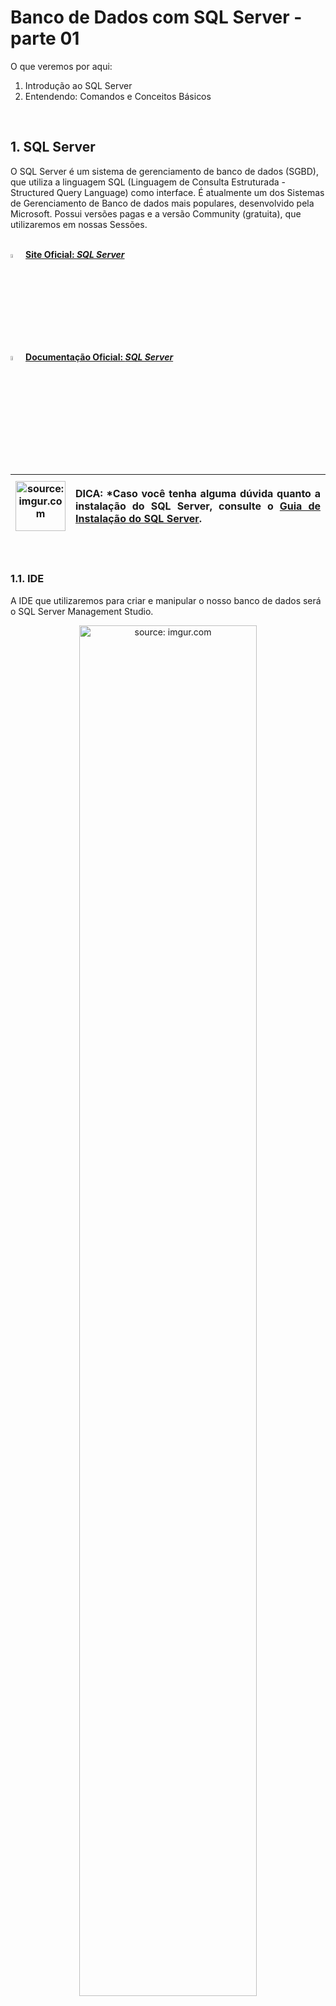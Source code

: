 <h1>Banco de Dados com SQL Server - parte 01</h1>



O que veremos por aqui:

1. Introdução ao SQL Server
2. Entendendo: Comandos e Conceitos Básicos

<br />

<h2>1. SQL Server</h2>

O SQL Server é um sistema de gerenciamento de banco de dados (SGBD), que utiliza a linguagem SQL (Linguagem de Consulta Estruturada - Structured Query Language) como interface. É atualmente um dos Sistemas de Gerenciamento de Banco de dados mais populares, desenvolvido pela Microsoft. Possui versões pagas e a versão Community (gratuita), que utilizaremos em nossas Sessões.

<br />

<div align="left"><img src="https://i.imgur.com/S5RvRIb.png" title="source: imgur.com" width="4%"/> <a href="https://www.microsoft.com/pt-br/sql-server/sql-server-2022" target="_blank"><b>Site Oficial: <i>SQL Server</i></b></a></div>

<div align="left"><img src="https://i.imgur.com/S5RvRIb.png" title="source: imgur.com" width="4%"/> <a href="https://learn.microsoft.com/pt-br/sql/sql-server/what-s-new-in-sql-server-2022?view=sql-server-ver16" target="_blank"><b>Documentação Oficial: <i>SQL Server</i></b></a></div>

<br />

| <img src="https://i.imgur.com/RfjtOFi.png" title="source: imgur.com" width="80px"/> | <p align="justify"> **DICA:** *Caso você tenha alguma dúvida quanto a instalação do SQL Server, consulte o <a href="../00_ambiente/03_install_sql_server.md" target="_blank" />Guia de Instalação do SQL Server</a>. </p> |
| ------------------------------------------------------------ | ------------------------------------------------------------ |

<br />

<h3>1.1. IDE</h3>

A IDE que utilizaremos para criar e manipular o nosso banco de dados será o SQL Server Management Studio.

<div align="center"><img src="https://i.imgur.com/YdkmoPv.png" title="source: imgur.com" width="75%"/>
</div>

<br />

<div align="left"><img src="https://i.imgur.com/c3kUUoe.png" title="source: imgur.com" width="4%"/> <a href="https://learn.microsoft.com/en-us/sql/ssms/sql-server-management-studio-ssms?view=sql-server-ver16" target="_blank"><b>Documentação Oficial: <i>SQL Server Management Studio</i></b></a></div>

<br />

<h3>1.2. Criando o primeiro Banco de Dados</h3>

1. Uma vez que estamos no **SQL Server Management Studio** precisamos nos conectar com o **SQL Server**, através da tela abaixo:

<div align="center"><img src="https://i.imgur.com/27klobI.png" title="source: imgur.com" /></div>

2. Configure a sua conexão igual a imagem abaixo, alterando o item **Nome do servidor** para **localhost**:

<div align="center"><img src="https://i.imgur.com/ue0tGWa.png" title="source: imgur.com" /></div>

3.  Será aberta a janela principal do **SQL Server Management Studio**:

<div align="center"><img src="https://i.imgur.com/KjCzLoH.png" title="source: imgur.com" /></div>

4. Caso a janela de consultas (**SQLQuery1.sql**) não tenha sido aberta automaticamente, na Barra de Ferramentas do **SQL Server Management Studio**, clique no botão **Nova Consulta**:

<div align="center"><img src="https://i.imgur.com/gjdIRZ1.png" title="source: imgur.com" /></div>

5. Nesta janela (destacada com a cor verde), onde vamos criar as nossas instruções SQL.

<div align="center"><img src="https://i.imgur.com/IjIXRLb.png" title="source: imgur.com" /></div>

<br />

<h3>1.3. Executando consultas no SQL Server Management Studio</h3>



Para executar uma Query utilizaremos o comando Executar <img src="https://i.imgur.com/hY0lt5I.png" title="source: imgur.com" />, disponível na Barra de Ferramentas do **SQL Server Management Studio**:

<div align="center"><img src="https://i.imgur.com/3EXuyTV.png" title="source: imgur.com" /></div>

O Comando executar pode ser utilizado de duas formas diferentes:

1. Selecionando as linhas que você deseja executar;
2. Executando todas as linhas sequencialmente, caso você não selecione as linhas que você deseja executar.

<br />

| <img src="https://i.imgur.com/vVDBDG0.png" title="source: imgur.com" width="120px"/> | <div align="left"> **ALERTA DE BSM:** *Mantenha a Atenção aos Detalhes ao utilizar o comando Executar. O SQL não funciona da mesma forma que as Linguagens de Programação tradicionais. Cada instrução é única e o seu final é determinado pelo ponto e virgula (;). Na prática funciona como se fossem comandos do Terminal: Cada instrução faz uma ação e uma instrução nem sempre dependerá das instruções anteriores.* </div> |
| ------------------------------------------------------------ | ------------------------------------------------------------ |

<br />

<h3>1.4. Banco de Dados - Exemplo</h3>

Utilizaremos como Banco de dados guia do nosso aprendizado da Linguagem SQL, através do SQL Server, o Banco de dados **db_quitanda**. A Primeira tabela que vamos criar dentro do Banco **db_quitanda**, será a tabela **tb_produtos**, que possui a estrutura abaixo:

<div align="center"><img src="https://i.imgur.com/1IO9hPH.png" title="source: imgur.com" width="35%"/></div>

<br />

| <img src="https://i.imgur.com/vVDBDG0.png" title="source: imgur.com" width="120px"/> | <div align="left"> **ALERTA DE BSM:** *Mantenha a Atenção aos Detalhes ao utilizar a Linguagem SQL. Embora estejamos utilizando o Banco de dados SQL Server como ferramenta de aprendizado, a Linguagem SQL é universal para qualquer Banco de dados Relacional. É verdade que entre os SGBD's existem algumas sutis diferenças, mas na essência é a mesma Linguagem* </div> |
| ------------------------------------------------------------ | ------------------------------------------------------------ |

<br />

<h2><img src="https://i.imgur.com/ZL3AFqF.png" title="source: imgur.com" width="30px"/>Criar o Banco de dados</h2>



Na **Janela de Consultas**, digite e execute a query abaixo utilizando o botão <img src="https://i.imgur.com/hY0lt5I.png" title="source: imgur.com" />:

<h4>CREATE DATABASE</h4>

```sql
CREATE DATABASE db_quitanda;
```
A instrução **CREATE DATABASE** é um comando do tipo **DDL (Data Definition Language)**, utilizado para criar um Banco de dados.

> **Relembrando...**
>
> - **DML - Linguagem de Manipulação de Dados:** instruções DML indicam uma ação para o SGBD executar. Utilizados para recuperar,  inserir e modificar um registro no banco de dados. Seus principais  comandos são: **INSERT, DELETE, UPDATE e  SELECT;**
> - **DDL - Linguagem de Definição de Dados:** instruções  DDL são responsáveis pela criação, alteração e exclusão dos objetos no  banco de dados, ou seja, pela estrutura do Banco e suas Tabelas. Seus  principais comandos são: **CREATE DATABASE, CREATE TABLE, ALTER TABLE e DROP TABLE;**

Ao executar a consulta, será exibida a janela **Mensagens**, que tem como principal objetivo indicar se a query foi executada com sucesso ou não. Se o Banco de dados foi criado com sucesso, será exibida uma mensagem informando que a operação foi efetuada com sucesso, como mostra a imagem abaixo:

<div align="center"><img src="https://i.imgur.com/7x91TBl.png" title="source: imgur.com" /></div>

Um Banco de dados, só pode ser criado uma única vez, logo se você executar a instrução acima novamente, você receberá uma mensagem de erro, na janela de **Mensagens**, informando que o **Banco de dados já existe**:

<div align="center"><img src="https://i.imgur.com/e8xOow6.png" title="source: imgur.com" /></div>

Para visualizar o **Banco de Dados db_quitanda**, Na janela **Pesquisador de Objetos**, localizada no lado esquerdo da tela, selecione o servidor <img src="https://i.imgur.com/Uz7gUN4.png" title="source: imgur.com" />**localhost** e clique no botão **Atualizar** <img src="https://i.imgur.com/w0H9RB6.png" title="source: imgur.com" />.

<div align="center"><img src="https://i.imgur.com/ij7yMYl.png" title="source: imgur.com" /></div>

<br />

| <img src="https://i.imgur.com/RfjtOFi.png" title="source: imgur.com" width="100px"/> | <div align="left">**DICA:** *O comando atualizar só funciona se o Servidor do Banco de dados (localhost) estiver selecionado.* </div> |
| ------------------------------------------------------------ | ------------------------------------------------------------ |

<br />

Na mesma janela, clique no sinal de (**+**) ao lado do item **Banco de Dados**:

<div align="center"><img src="https://i.imgur.com/IOQZ0I4.png" title="source: imgur.com" width="50%"/></div>

Veremos o **Banco de Dados db_quitanda**:

<div align="center"><img src="https://i.imgur.com/AhI9XZC.png" title="source: imgur.com" width="50%"/></div>

> **Porque o nome db_quitanda?**
>
> - db é a abreviação de Data Base. Este prefixo é utilizado para indicar que se trata de uma Banco de dados.
> - quitanda é nome do Banco de dados.

<br />

<div align="left"><img src="https://i.imgur.com/38hZn7Z.png" title="source: imgur.com" width="25px"/> <a href="https://www.w3schools.com/sql/sql_create_db.asp" target="_blank"><b>Documentação: <i>Create database - W3Schools</i></b></a></div>

<br />

<h2><img src="https://i.imgur.com/ZL3AFqF.png" title="source: imgur.com" width="30px"/>Selecionando o Banco de Dados</h2>



Antes de criarmos nossa primeira tabela, é necessário indicar ao SQL Server em qual Banco de dados a tabela será criada. Para isso utilize a query abaixo, e em seguida selecione a query e execute através do comando <img src="https://i.imgur.com/hY0lt5I.png" title="source: imgur.com"/>.

<h4>USE</h4>

```sql
USE db_quitanda;
```

A instrução **USE** é um comando utilizado para selecionar um Banco de dados.

Ao executar a query, será exibida a seguinte mensagem:

<div align="center"><img src="https://i.imgur.com/7x91TBl.png" title="source: imgur.com" /></div>

Para confirmar se o Banco de dados está realmente selecionado, observe na **Barra de Ferramentas**, ao lado do botão **Executar**, se o nome do Banco de dados (**db_quitanda**), aparece conforme a imagem abaixo:

<div align="center"><img src="https://i.imgur.com/TgQIdaq.png" title="source: imgur.com" /></div>

Uma vez o Banco selecionado, agora podemos executar todos os comandos.

<br />

| <img src="https://i.imgur.com/RfjtOFi.png" title="source: imgur.com" width="100px"/> | <div align="left">**DICA:** *Evite erros no SQL. Selecione as instruções antes de clicar no botão executar.* </div> |
| ------------------------------------------------------------ | ------------------------------------------------------------ |

<br />

<div align="left"><img src="https://i.imgur.com/38hZn7Z.png" title="source: imgur.com" width="25px"/> <a href="https://learn.microsoft.com/pt-br/sql/t-sql/language-elements/use-transact-sql?view=sql-server-ver16" target="_blank"><b>Documentação: <i>Use - SQL Server</i></b></a></div>

<br />

<h2><img src="https://i.imgur.com/ZL3AFqF.png" title="source: imgur.com" width="30px"/> Criando nossa primeira Tabela</h2>



O processo para criação de uma tabela é bem simples, basta digitar a query abaixo, selecionar toda a query e em seguida executar através do botão <img src="https://i.imgur.com/hY0lt5I.png" title="source: imgur.com"/>.

<h4>CREATE TABLE</h4>

```sql
CREATE TABLE tb_produtos(
    Id BIGINT IDENTITY(1,1),
	Nome VARCHAR(255) NOT NULL,
	Quantidade INT,
    DataValidade DATE,
	Preco DECIMAL NOT NULL,
    PRIMARY KEY (id)
);
```

A instrução **CREATE TABLE** é um comando do tipo **DDL (Data Definition Language)**, utilizado para criar uma Tabela.

A clausula **IDENTITY** é um comando do tipo **DDL (Data Definition Language)** do SQL Server, utilizado para definir que um Atributo da Tabela será do tipo Auto Incremental, ou seja, a cada novo registro inserido na Tabela, este atributo receberá um número sequencial, **iniciando em 1 e incrementando de 1 em 1**. A clausula **IDENTITY** geralmente é utilizada no Atributo Chave Primária.

**Exemplo:**

- 1º registro = 1
- 2º registro = 2
- ...
- N registro = N

<br />

| <img src="https://i.imgur.com/RfjtOFi.png" title="source: imgur.com" width="100px"/> | <div align="left">**DICA:** *Em outros Bancos de Dados Relacionais, ao invés de utilizar a clausula **IDENTITY(1,1)**, utilizamos outras clausulas para definir a opção Auto Incremental. Veja alguns exemplos na tabela abaixo:* </div> |
| ------------------------------------------------------------ | ------------------------------------------------------------ |

<br />

| SGBD         | Clausula       |
| ------------ | -------------- |
| MySQL        | AUTO INCREMENT |
| Postgres SQL | SERIAL         |
| Oracle       | AUTO_INCREMENT |

<br />

A clausula **NOT NULL** é um comando do tipo **DDL (Data Definition Language)**, utilizado para definir que um Atributo da Tabela não pode receber o valor nulo.

A clausula **PRIMARY KEY** é um comando do tipo **DDL (Data Definition Language)**, utilizado para definir qual Atributo será a Chave Primária da Tabela..

> **Relembrando...**
>
> A **chave primária** é o que torna a linha ou o registro de uma tabela únicos. Geralmente, é utilizada uma sequência numérica  automática para a geração dessa chave para que ela não venha a se repetir. Nenhuma linha possuirá o mesmo valor na coluna que é chave  primária, ou seja, será um identificador único do registro.

Caso a query tenha sido executada corretamente, será exibida a mensagem abaixo:

<div align="center"><img src="https://i.imgur.com/7x91TBl.png" title="source: imgur.com" /></div>

Para visualizar a **Tabela tb_produtos no Banco de Dados db_quitanda**, na janela **Pesquisador de Objetos**, localizada no lado esquerdo da tela, selecione o servidor <img src="https://i.imgur.com/Uz7gUN4.png" title="source: imgur.com" />**localhost** e clique no botão **Atualizar** <img src="https://i.imgur.com/w0H9RB6.png" title="source: imgur.com" />.

<div align="center"><img src="https://i.imgur.com/ij7yMYl.png" title="source: imgur.com" /></div>

Na mesma janela, clique no sinal de (**+**) ao lado do item **Banco de Dados**:

<div align="center"><img src="https://i.imgur.com/IOQZ0I4.png" title="source: imgur.com" width="50%"/></div>

Clique no sinal de (**+**) ao lado do **Banco de Dados db_quitanda**:

<div align="center"><img src="https://i.imgur.com/jaom7Fv.png" title="source: imgur.com" width="50%"/></div>

Clique no sinal de (**+**) ao lado do item **Tabelas**:

<div align="center"><img src="https://i.imgur.com/SMHGqEw.png" title="source: imgur.com" width="50%"/></div>

Veremos a tabela **tb_produtos** dentro do **Banco de Dados db_quitanda**:

<div align="center"><img src="https://i.imgur.com/aQTK7jT.png" title="source: imgur.com" width="50%"/></div>

> **Porque o nome dbo.tb_produtos?**
>
> - **dbo** é a abreviação de Data Base Object. Este prefixo é utilizado para indicar que se trata de um Objeto do  Banco de dados.
> - **tb** é a abreviação de Table. Este prefixo é utilizado para indicar que se trata de uma Tabela do Banco de dados.
> - **produtos** é nome da Entidade (Tabela).

<br />

| <img src="https://i.imgur.com/vVDBDG0.png" title="source: imgur.com" width="120px"/> | <div align="left"> **ALERTA DE BSM:** *Mantenha a Atenção aos Detalhes ao criar as tabelas. Caso o comando USE, que seleciona Banco de dados atual, não seja executado antes do comando CREATE TABLE, o SQL Server retornará uma mensagem de erro indicando que o Banco de dados não foi selecionado ou criará a tabela em outro Banco de dados.* </div> |
| ------------------------------------------------------------ | ------------------------------------------------------------ |

<br />

<div align="left"><img src="https://i.imgur.com/38hZn7Z.png" title="source: imgur.com" width="25px"/> <a href="https://www.w3schools.com/sql/sql_create_table.asp" target="_blank"><b>Documentação: <i>Create Table - W3Schools</i></b></a></div>

<div align="left"><img src="https://i.imgur.com/38hZn7Z.png" title="source: imgur.com" width="25px"/> <a href="https://www.w3schools.com/sql/sql_primarykey.asp" target="_blank"><b>Documentação: <i>Primary Key - W3Schools</i></b></a></div>

<div align="left"><img src="https://i.imgur.com/38hZn7Z.png" title="source: imgur.com" width="25px"/> <a href="https://www.w3schools.com/sql/sql_autoincrement.asp" target="_blank"><b>Documentação: <i>SQL Auto Increment / Identity - W3Schools</i></b></a></div>

<div align="left"><img src="https://i.imgur.com/38hZn7Z.png" title="source: imgur.com" width="25px"/> <a href="https://www.w3schools.com/sql/sql_notnull.asp" target="_blank"><b>Documentação: <i>Clausula Not Null - W3Schools</i></b></a></div>

<br />

<h2><img src="https://i.imgur.com/ZL3AFqF.png" title="source: imgur.com" width="30px"/> Inserindo dados na Tabela</h2>



Uma vez que já temos a tabela criada, precisamos inserir dados (registros). Para inserir os dados, digite a sequência de instruções abaixo, seguindo a sintaxe/estrutura do código e em seguida selecione as linhas que contém os 6 produtos e execute a query utilizando o botão <img src="https://i.imgur.com/hY0lt5I.png" title="source: imgur.com" />.

<h4>INSERT INTO</h4>

```sql
INSERT INTO tb_produtos(Nome, Quantidade, DataValidade, Preco) 
VALUES ('Tomate', 100, '2023-12-15', 8.00);
INSERT INTO tb_produtos(Nome, Quantidade, DataValidade, Preco) 
VALUES ('Maçã', 20, '2023-12-15', 5.00);
INSERT INTO tb_produtos(Nome, Quantidade, DataValidade, Preco) 
VALUES ('Laranja', 50, '2023-12-15', 10.00);
INSERT INTO tb_produtos(Nome, Quantidade, DataValidade, Preco) 
VALUES ('Banana', 200, '2023-12-15', 12.00);
INSERT INTO tb_produtos(Nome, Quantidade, DataValidade, Preco) 
VALUES ('Uva', 1200, '2023-12-15', 30.00);
INSERT INTO tb_produtos(Nome, Quantidade, DataValidade, Preco) 
VALUES ('Pêra', 500, '2023-12-15', 2.99);
```

A instrução **INSERT INTO** é um comando do tipo **DML (Data Manipulation Language)**, utilizado para inserir dados em uma Tabela. **VALUES** faz parte da instrução **INSERT INTO** e tem a função de indicar quais valores serão inseridos na tabela.

No SQL Server, os Atributos do tipo **VARCHAR** e **DATE**, **devem ser escritos entre aspas simples (' ')**. Em outros Bancos de Dados Relacionais, como o MySQL e o Postgres SQL, **utilizamos aspas duplas (" ")**.

Após executar a query, se os dados dos produtos forem inseridos corretamente na tabela, será exibida a seguinte mensagem abaixo, indicando que os 6 registros fora inseridos na tabela:

<div align="center"><img src="https://i.imgur.com/VahBbzr.png" title="source: imgur.com" /></div>

<br>

| <img src="https://i.imgur.com/hOgWvSc.png" title="source: imgur.com" width="180px"/> | **IMPORTANTE:** Como definimos que o Atributo `Id` será chave primária (`PRIMARY KEY`) e será atualizado automaticamente de um em um a cada registro inserido, através da instrução `IDENTITY(1,1)`, não é necessário inserir um valor para o Atributo Id. |
| ------------------------------------------------------------ | :----------------------------------------------------------- |

<br />

Podemos escrever esta mesma instrução de uma forma mais simples, juntando todos os "VALUES" em uma única instrução:

```sql
INSERT INTO tb_produtos(Nome, Quantidade, DataValidade, Preco) 
values ('Tomate', 100, '2023-12-15', 8.00),
('Maçã', 20, '2023-12-15', 5.00),
('Laranja', 50, '2023-12-15', 10.00),
('Banana', 200, '2023-12-15', 12.00),
('Uva', 1200, '2023-12-15', 30.00),
('Pêra', 500, '2023-12-15', 2.99);
```

 <br />

| <img src="https://i.imgur.com/vVDBDG0.png" title="source: imgur.com" width="120px"/> | <div align="left"> **ALERTA DE BSM:** *Mantenha a Atenção aos Detalhes ao inserir dados nas tabelas. Diferente do comando CREATE TABLE, o comando INSERT INTO pode ser repetido quantas vezes você desejar, entretanto esta não é uma prática recomendada porque gera duplicidade de dados na tabela.* </div> |
| ------------------------------------------------------------ | ------------------------------------------------------------ |

<br />

<div align="left"><img src="https://i.imgur.com/38hZn7Z.png" title="source: imgur.com" width="25px"/> <a href="https://www.w3schools.com/sql/sql_insert.asp" target="_blank"><b>Documentação: <i>Insert Into - W3Schools</i></b></a></div>

<br />

<h2><img src="https://i.imgur.com/ZL3AFqF.png" title="source: imgur.com" width="30px"/> Selecionando dados da Tabela</h2>



Vamos fazer a nossa primeira consulta na Tabela **tb_produtos** e ver se os dados foram inseridos corretamente. Para consultar os dados, digite a instrução abaixo, em seguida selecione e execute a query utilizando o botão <img src="https://i.imgur.com/hY0lt5I.png" title="source: imgur.com" />:

<h4>SELECT</h4>

```sql
SELECT * FROM tb_produtos;
```

A instrução **SELECT** é um comando do tipo **DML (Data Manipulation Language)**, utilizado para selecionar dados em uma Tabela. 

A clausula **FROM** faz parte da instrução **SELECT** e tem a função de indicar em qual tabela os dados estão armazenados. O asterisco (*) indica que serão exibidas todas as colunas (atributos) da tabela.

O resultado da query será exibido logo abaixo:

<br>

<div align="center"><img src="https://i.imgur.com/OqIfujG.png" title="source: imgur.com" /></div>

<br>

Caso você deseje selecionar apenas um Atributo como por exemplo o **Nome**, basta substituir o **asterisco** ( * ) pelo nome do Atributo desejado. Para consultar os dados, digite a instrução abaixo, em seguida selecione e execute a query utilizando o botão <img src="https://i.imgur.com/hY0lt5I.png" title="source: imgur.com" />:

```sql
SELECT Nome FROM tb_produtos;
```

O resultado da query será exibido logo abaixo:

<div align="center"><img src="https://i.imgur.com/NK9vkQx.png" title="source: imgur.com" /></div>

Caso seja necessário mostrar dois ou mais Atributos, **utilize a vírgula** para separar os Atributos. Para consultar os dados, digite a instrução abaixo, em seguida selecione e execute a query utilizando o botão <img src="https://i.imgur.com/hY0lt5I.png" title="source: imgur.com" />:

```sql
SELECT Nome, Preco FROM tb_produtos;
```

O resultado da query será exibido logo abaixo:

<div align="center"><img src="https://i.imgur.com/cXuGFc2.png" title="source: imgur.com" /></div>

<br />

<div align="left"><img src="https://i.imgur.com/38hZn7Z.png" title="source: imgur.com" width="25px"/> <a href="https://www.w3schools.com/sql/sql_select.asp" target="_blank"><b>Documentação: <i>Select - W3Schools</i></b></a></div>

<br />

<h2><img src="https://i.imgur.com/ZL3AFqF.png" title="source: imgur.com" width="30px"/> Selecionando dados da Tabela com critérios de filtragem</h2>



Caso haja a necessidade de retornar apenas uma linha especifica, utilizarmos a cláusula `WHERE` seguido do Atributo que queremos filtrar. 

**Exemplo**: Desejamos retornar todas as informações do Produto cujo `Id` seja igual 1. Nesse caso executamos a seguinte query: 

<h4>WHERE</h4>

```sql
SELECT * FROM tb_produtos WHERE Id = 1;
```

A clausula **WHERE** faz parte da instrução **SELECT** e tem a função de indicar os critérios (filtros) para seleção dos dados. Neste exemplo foi utilizado o operador relacional de igualdade (=).

O resultado da query será exibido logo abaixo:

<div align="center"><img src="https://i.imgur.com/0TvtClq.png" title="source: imgur.com" /></div>

<br />

<div align="left"><img src="https://i.imgur.com/38hZn7Z.png" title="source: imgur.com" width="25px"/> <a href="https://www.w3schools.com/sql/sql_where.asp" target="_blank"><b>Documentação: <i>Where - W3Schools</i></b></a></div>

<br />

<h2><img src="https://i.imgur.com/ZL3AFqF.png" title="source: imgur.com" width="30px"/>Selecionando dados com os Operadores Relacionais</h2>



Caso haja a necessidade de retornar registros com base em comparações, basta utilizarmos o código `WHERE` junto com os **Operadores Relacionais**, informando o Atributo que será utilizado na comparação. 

| Operador | Descrição              |
| -------- | ---------------------- |
| **>**        | Maior do que           |
| **>=**       | Maior do que ou  igual |
| **<**        | Menor do que           |
| **<=**       | Menor do que ou igual  |
| **=**        | igual                  |
| **<>**       | diferente              |

**Exemplo**: Desejamos retornar todos os produtos que tenham preço acima de R$ 5,00. Nesse caso executamos a seguinte query:

<h4>WHERE com Operados Relacionais</h4>

```sql
SELECT * FROM tb_produtos WHERE Preco > 5.00;
```

O resultado da query será exibido logo abaixo:

<div align="center"><img src="https://i.imgur.com/xd6mMy1.png" title="source: imgur.com" /></div>

<br />

<div align="left"><img src="https://i.imgur.com/38hZn7Z.png" title="source: imgur.com" width="25px"/> <a href="https://www.w3schools.com/sql/sql_operators.asp" target="_blank"><b>Documentação: <i>Operadores - W3Schools</i></b></a></div>

<br />

<h2><img src="https://i.imgur.com/ZL3AFqF.png" title="source: imgur.com" width="30px"/>Selecionando dados com os Operadores Lógicos</h2>



Caso haja a necessidade de retornar um registro com base em um teste lógico (VERDADEIRO ou FALSO), basta utilizarmos o código `WHERE` junto com os **Operadores Lógicos**, informando o Atributo que será utilizado na comparação. 

| Operador | Descrição                                                  |
| -------- | ---------------------------------------------------------- |
| **AND**      | Verdadeiro somente se as 2 condições forem verdadeiras |
| **OR**       | Verdadeiro se pelo menos 1 condição for verdadeira         |
| **NOT**      | Negação (inverso)                                          |

**Exemplo**: Desejamos retornar todos os produtos cujo preço esteja acima de R$ 5,00 **E** a quantidade de itens no estoque seja inferior a 100. Nesse caso executamos a seguinte query:

<h4>WHERE com Operadores Lógicos</h4>

```sql
SELECT * FROM tb_produtos WHERE Preco > 5.00 AND Quantidade < 100;
```

O resultado da query será exibido logo abaixo:

<div align="center"><img src="https://i.imgur.com/JGhFZ83.png" title="source: imgur.com" /></div>

<br />

<div align="left"><img src="https://i.imgur.com/38hZn7Z.png" title="source: imgur.com" width="25px"/> <a href="https://www.w3schools.com/sql/sql_operators.asp" target="_blank"><b>Documentação: <i>Operadores - W3Schools</i></b></a></div>

<br />

<h2><img src="https://i.imgur.com/ZL3AFqF.png" title="source: imgur.com" width="5%"/> Modificando a Estrutura da Tabela - Modificando a estrutura de uma Coluna</h2>



O comando **ALTER** é um comando do tipo **DDL (Data Definition Language)**, utilizado para adicionar, excluir ou modificar as colunas (Atributos), em uma tabela existente, além de poder adicionar ou excluir restrições em uma tabela, como chave primária e/ou chaves estrangeiras. 

Observem o Produto Pêra:

```sql
SELECT * FROM tb_produtos WHERE Id = 6;
```

<br />

<div align="center"><img src="https://i.imgur.com/yVHFsuI.png" title="source: imgur.com" /></div>

Quando ele foi cadastrado, nós passamos o valor **R$ 2.99**, entretanto, o valor foi arredondado para **3** e as casas decimais não estão sendo exibidas. Por que?

A resposta é simples: Ao definirmos a estrutura da tabela, nós não indicamos para o tipo DECIMAL o numero de casas decimais:

<div align="center"><img src="https://i.imgur.com/MaOX9Bi.png" title="source: imgur.com" /></div>

Através do comando **ALTER**, nós vamos modificar a estrutura do Atributo **Preco** tenha 6 dígitos, sendo que 2 deles serão as casas decimais (1000.50). Nesse caso utilizaremos a seguinte query: 

<h4>ALTER TABLE - ALTER COLUMN</h4>

```sql
ALTER TABLE tb_produtos ALTER COLUMN Preco DECIMAL(6,2);
```

A clausula **ALTER COLUMN** faz parte do comando **ALTER** e tem a função de alterar a estrutura de um Atributo da Tabela.

<br />

| <img src="https://i.imgur.com/RfjtOFi.png" title="source: imgur.com" width="100px"/> | <div align="left">**DICA:** *Em outros Bancos de Dados Relacionais, ao invés de utilizar a clausula **ALTER COLUMN**, utilizamos outras clausulas para alterar a estrutura de um Atributo (coluna). Veja alguns exemplos na tabela abaixo:* </div> |
| ------------------------------------------------------------ | ------------------------------------------------------------ |

<br />

| SGBD         | Clausula     |
| ------------ | ------------ |
| MySQL        | MODIFY       |
| Postgres SQL | ALTER COLUMN |
| Oracle       | MODIFY       |

<br />

Observe que após esta alteração o Atributo Preco será exibido com as casas decimais:

```sql
SELECT * FROM tb_produtos;
```

<div align="center"><img src="https://i.imgur.com/yoyqtrr.png" title="source: imgur.com" /></div>

<br />

| <img src="https://i.imgur.com/L338M2G.png" title="source: imgur.com" width="120px"/> | **DESAFIO 01:** *Observe que mesmo corrigindo as casas decimais, o preço da Pêra continua arredondado para R$ 3.00. Como podemos corrigir o preço deste produto para R$ 2.99?* |
| ------------------------------------------------------------ | :----------------------------------------------------------- |

<br />

<div align="left"><img src="https://i.imgur.com/38hZn7Z.png" title="source: imgur.com" width="25px"/> <a href="https://www.w3schools.com/sql/sql_alter.asp" target="_blank"><b>Documentação: <i>Alter Table - W3Schools</i></b></a></div>

<br />

<h2><img src="https://i.imgur.com/ZL3AFqF.png" title="source: imgur.com" width="5%"/> Modificando a Estrutura da Tabela - Adicionando uma nova Coluna</h2>



Vamos continuar utilizando o comando **ALTER** para fazer mais algumas mudanças na estrutura da nossa tabela.

Imagine que esquecemos de adicionar o Atributo **Descrição** na nossa Tabela. Para inserir o novo Atributo executaremos a seguinte query: 

<h4>ALTER TABLE - ADD</h4>

```sql
ALTER TABLE tb_produtos ADD Descricao VARCHAR(255);
```

A clausula **ADD** faz parte do comando **ALTER** e tem a função de adicionar um novo Atributo na tabela.

Observe que após esta alteração o Atributo **Descricao** será exibido na tabela, com valores nulos:

```sql
SELECT * FROM tb_produtos;
```

<div align="center"><img src="https://i.imgur.com/rSOPDSh.png" title="source: imgur.com" /></div>

<br />

| <img src="https://i.imgur.com/L338M2G.png" title="source: imgur.com" width="80px"/> | **DESAFIO 02:** *Como podemos adicionar uma descrição diferente para cada produto?* |
| ------------------------------------------------------------ | :----------------------------------------------------------- |

<br />

<div align="left"><img src="https://i.imgur.com/38hZn7Z.png" title="source: imgur.com" width="25px"/> <a href="https://www.w3schools.com/sql/sql_alter.asp" target="_blank"><b>Documentação: <i>Alter Table - W3Schools</i></b></a></div>

<br />

<h2><img src="https://i.imgur.com/ZL3AFqF.png" title="source: imgur.com" width="30px"/> Atualizando dados na Tabela</h2>



Para atualizar os dados da tabela devemos utilizar o comando `Update` no registro que queremos atualizar. Para resolver os **Desafios 01 e 02**, utilizaremos o comando update. 

Um ponto importante a ser destacado em relação ao comando update é que podemos utilizá-lo de duas formas:

1. Alterar todos os registros com a mesma alteração, **prática esta que não é recomendada**. **Exemplo:** Alterar a data de validade de todos os produtos para 11/01/2024.
2. Alterar um ou um conjunto de registros específicos, definidos através da clausula **WHERE**, **prática esta que é a mais recomendada**. **Exemplo:** Alterar a data de validade do produto, cujo Id é igual a 1, para 11/01/2024.

<br />


| <img src="https://i.imgur.com/vVDBDG0.png" title="source: imgur.com" width="300px"/> | **ALERTA DE BSM:** *Mantenha a Atenção aos Detalhes ao construir a query update. Obrigatoriamente você DEVE COLOCAR o comando WHERE, pois caso contrário o SQL Server Management Studio irá atualizar TODOS OS REGISTROS, sem a possibilidade de desfazer a atualização incorreta.* |
| ------------------------------------------------------------ | :----------------------------------------------------------- |

<br />

<h4>UPDATE</h4>

**Solução - Desafio 01**

```sql
UPDATE tb_produtos SET Preco = 2.99 WHERE Id = 6;
```

A instrução **UPDATE** é um comando do tipo **DML (Data Manipulation Language)**, utilizado para alterar os dados em  um registro (linha) ou em um conjunto de registros (linhas), em uma Tabela, que atendam a um ou mais critérios. 

A clausula **SET** faz parte da instrução **UPDATE** e tem a função de indicar quais atributos serão alterados.

A clausula **WHERE** também faz parte da instrução **UPDATE** e tem a função de indicar os critérios (filtros) para seleção dos dados, que serão atualizados.

Observe que após executar a query acima, no Atributo Preco do produto cujo Id é igual a 6 (Pêra), o Preço foi alterado de R$ 3.00, para R$ 2.99:

```sql
SELECT * FROM tb_produtos WHERE Id = 6;
```

<div align="center"><img src="https://i.imgur.com/wjtwen1.png" title="source: imgur.com" /></div>

<br />

**Solução - Desafio 02:**

Para resolver o Desafio 02, teríamos que criar uma query UPDATE para cada Produto:

```sql
UPDATE tb_produtos SET Descricao = 'Tomate Italiano' WHERE Id = 1;
UPDATE tb_produtos SET Descricao = 'Maçã Verde' WHERE Id = 2;
UPDATE tb_produtos SET Descricao = 'Laranja Lima' WHERE Id = 3;
UPDATE tb_produtos SET Descricao = 'Banana Prata' WHERE Id = 4;
UPDATE tb_produtos SET Descricao = 'Uva Italiana' WHERE Id = 5;
UPDATE tb_produtos SET Descricao = 'Pêra Williams' WHERE Id = 6;
```

Observe que após executar as 6 queries acima, cada produto recebeu a sua própria descrição:

```sql
SELECT * FROM tb_produtos;
```

<div align="center"><img src="https://i.imgur.com/PvXV505.png" title="source: imgur.com" /></div>

<br />

**Update sem WHERE**

<br />

| <img src="https://i.imgur.com/oScAYGc.png" title="source: imgur.com" width="80px"/> | <div align="left"> **ATENÇÃO:** *Este comando é apenas um exemplo. Lembre-se que caso você o execute, a alteração não poderá ser desfeita e todos os produtos passarão a ter o mesmo preço*. A única forma de corrigir o preço, seria criar uma query para cada produto, assim como fizemos no Desafio 02.</div> |
| ------------------------------------------------------------ | ------------------------------------------------------------ |

<br />

```sql
UPDATE tb_produtos SET Preco = 5.00;
```

Observe que caso esta alteração no Atributo Preco seja efetuada, o preço de todos os produtos foram alterados para R$ 5.00:

```sql
SELECT * FROM tb_produtos;
```

<div align="center"><img src="https://i.imgur.com/kynhBcS.png" title="source: imgur.com" /></div>

<br />

<div align="left"><img src="https://i.imgur.com/38hZn7Z.png" title="source: imgur.com" width="25px"/> <a href="https://www.w3schools.com/sql/sql_update.asp" target="_blank"><b>Documentação: <i>Update - W3Schools</i></b></a></div>

<br />

<h2><img src="https://i.imgur.com/ZL3AFqF.png" title="source: imgur.com" width="30px"/> Apagando dados na Tabela</h2>



Para apagar um ou mais registros da tabela, utilizamos o comando `DELETE`.

Um ponto importante a ser destacado em relação ao comando delete é que podemos utilizá-lo de duas formas:

1. Apagar todos os registros de uma única vez, **prática esta que não é recomendada**. 
2. Apagar um ou um conjunto de registros específicos, definidos através da clausula **WHERE**, **prática esta que é a mais recomendada**. **Exemplo:** Excluir o produto, cujo Id é igual a 2.

<br />

| <img src="https://i.imgur.com/vVDBDG0.png" title="source: imgur.com" width="300px"/> | **ALERTA DE BSM:** *Mantenha a Atenção aos Detalhes ao construir a query delete, pois obrigatoriamente você DEVE COLOCAR o comando WHERE, pois caso contrário o SQL Server  irá APAGAR TODOS OS REGISTROS, sem a possibilidade de desfazer a operação.* |
| ------------------------------------------------------------ | :----------------------------------------------------------- |

<br />

<h4>DELETE</h4>

```sql
DELETE FROM tb_produtos WHERE Id = 2;
```

A instrução **DELETE** é um comando do tipo **DML (Data Manipulation Language)**, utilizado para excluir um registro (linha) ou em um conjunto de registros (linhas), em uma Tabela, que atendam a um ou mais critérios. 

A clausula **WHERE** também faz parte da instrução **DELETE** e tem a função de indicar os critérios (filtros) para seleção dos dados, que serão apagados.

Observe que após executar a query acima, o produto cujo Id é igual a 2 (Maçã), foi excluído e a consulta abaixo não retornará nada:

```sql
SELECT * FROM tb_produtos WHERE Id = 2;
```

<div align="center"><img src="https://i.imgur.com/V1bdLql.png" title="source: imgur.com" /></div>

Observe que ao executar a query abaixo (listar todos os produtos), o produto cujo Id é igual a 2 não existe mais:

```sql
SELECT * FROM tb_produtos;
```

<div align="center"><img src="https://i.imgur.com/5lEoVBj.png" title="source: imgur.com" /></div>

<br>

| <img src="https://i.imgur.com/hOgWvSc.png" title="source: imgur.com" width="180px"/> | **IMPORTANTE:** Uma vez que um registro (linha) foi excluído, o Id não poderá mais ser reutilizado. Lembre-se que o Id é a Chave Primária, o identificador único da tabela, que funciona como o RG: O número do RG não pode ser transferido para outra pessoa, da mesma forma é a Chave Primária. |
| ------------------------------------------------------------ | :----------------------------------------------------------- |

<br />

**Delete sem WHERE**

<br />

| <img src="https://i.imgur.com/oScAYGc.png" title="source: imgur.com" width="80px"/> | <div align="left"> **ATENÇÃO:** *Este comando é apenas um exemplo. Lembre-se que caso você o execute, a alteração não poderá ser desfeita e todos os produtos serão excluídos*. As únicas formas de recuperar seria cadastrar tudo novamente, entretanto os Ids seriam diferentes.</div> |
| ------------------------------------------------------------ | ------------------------------------------------------------ |

<br />

```sql
DELETE FROM tb_produtos;
```

Observe que caso esta exclusão seja efetuada, todos os produtos serão excluídos e a consulta abaixo não retornará nada:

```sql
SELECT * FROM tb_produtos;
```

<div align="center"><img src="https://i.imgur.com/V1bdLql.png" title="source: imgur.com" /></div>

<br />

<div align="left"><img src="https://i.imgur.com/38hZn7Z.png" title="source: imgur.com" width="25px"/> <a href="https://www.w3schools.com/sql/sql_delete.asp" target="_blank"><b>Documentação: <i>Delete - W3Schools</i></b></a></div>

<br />

<h2><img src="https://i.imgur.com/ZL3AFqF.png" title="source: imgur.com" width="5%"/> Modificando a Estrutura da Tabela - Excluindo uma Coluna</h2>



Vamos finalizar o comando **ALTER** para fazer mais uma alteração na estrutura da nossa tabela.

Imagine que o Atributo **Descrição** da nossa Tabela deixou de ser necessário e por isso vamos excluí-lo. Para remover o Atributo executaremos a seguinte query: 

<h4>ALTER TABLE - DROP</h4>

```sql
ALTER TABLE tb_produtos DROP COLUMN Descricao;
```

A clausula **DROP COLUMN** faz parte do comando **ALTER** e tem a função de remover um Atributo da tabela.

<br />

| <img src="https://i.imgur.com/RfjtOFi.png" title="source: imgur.com" width="100px"/> | <div align="left">**DICA:** *Em outros Bancos de Dados Relacionais, ao invés de utilizar a clausula **DROP COLUMN**, utilizamos outras clausulas para remover um Atributo (coluna). Veja alguns exemplos na tabela abaixo:* </div> |
| ------------------------------------------------------------ | ------------------------------------------------------------ |

<br />

| SGBD         | Clausula    |
| ------------ | ----------- |
| MySQL        | DROP        |
| Postgres SQL | DROP COLUMN |
| Oracle       | DROP        |

<br />

Observe que após esta alteração, o Atributo **Descricao** não será mais exibido na tabela e todos os seus dados também serão excluídos:

```sql
SELECT * FROM tb_produtos;
```

<div align="center"><img src="https://i.imgur.com/TZdSgbE.png" title="source: imgur.com" /></div>

<br />

<div align="left"><img src="https://i.imgur.com/38hZn7Z.png" title="source: imgur.com" width="25px"/> <a href="https://www.w3schools.com/sql/sql_alter.asp" target="_blank"><b>Documentação: <i>Alter Table - W3Schools</i></b></a></div>

<br /><br />

<div align="left"><a href="README.md"><img src="https://i.imgur.com/XMgF3gl.png" title="source: imgur.com" width="3%"/>Voltar</a></div>
